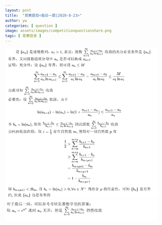 ```yaml
---
layout: post
title:  "竞赛题目<每日一题|2020-8-23>"
author: yw
categories: [ question ]
image: assets/images/competitionquestionshare.png
tags: [ 竞赛信息 ]
---
```


<img src="../assets/images/competitionquestion10_1.png" alt="">

<img src="../assets/images/competitionquestion10_2.png" alt="">
